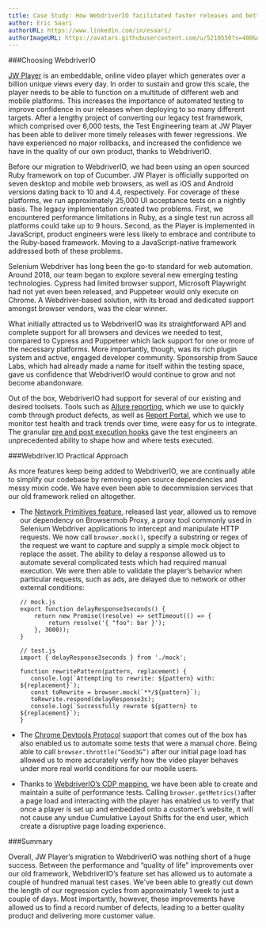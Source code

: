 ```yaml
---
title: Case Study: How WebdriverIO facilitated faster releases and better code quality for an online video company
author: Eric Saari
authorURL: https://www.linkedin.com/in/esaari/
authorImageURL: https://avatars.githubusercontent.com/u/5210550?s=400&u=a7918ea7b425d621b2252f6e963b8657acdd1b0c&v=4
---
```


###Choosing WebdriverIO

[JW Player](https://www.jwplayer.com) is an embeddable, online video player which generates over a billion unique views every day. In order to sustain and grow this scale, the player needs to be able to function on a multitude of different web and mobile platforms. This increases the importance of automated testing to improve confidence in our releases when deploying to so many different targets. After a lengthy project of converting our legacy test framework, which comprised over 6,000 tests, the Test Engineering team at JW Player has been able to deliver more timely releases with fewer regressions. We have experienced no major rollbacks, and increased the confidence we have in the quality of our own product, thanks to WebdriverIO.

Before our migration to WebdriverIO, we had been using an open sourced Ruby framework on top of Cucumber. JW Player is officially supported on seven desktop and mobile web browsers, as well as iOS and Android versions dating back to 10 and 4.4, respectively. For coverage of these platforms, we run approximately 25,000 UI acceptance tests on a nightly basis. The legacy implementation created two problems. First, we encountered performance limitations in Ruby, as a single test run across all platforms could take up to 9 hours. Second, as the Player is implemented in JavaScript, product engineers were less likely to embrace and contribute to the Ruby-based framework. Moving to a JavaScript-native framework addressed both of these problems.

Selenium Webdriver has long been the go-to standard for web automation. Around 2018, our team began to explore several new emerging testing technologies. Cypress had limited browser support, Microsoft Playwright had not yet even been released, and Puppeteer would only execute on Chrome. A Webdriver-based solution, with its broad and dedicated support amongst browser vendors, was the clear winner.

What initially attracted us to WebdriverIO was its straightforward API and complete support for all browsers and devices we needed to test, compared to Cypress and Puppeteer which lack support for one or more of the necessary platforms. More importantly, though, was its rich plugin system and active, engaged developer community. Sponsorship from Sauce Labs, which had already made a name for itself within the testing space, gave us confidence that WebdriverIO would continue to grow and not become abandonware.

Out of the box, WebdriverIO had support for several of our existing and desired toolsets. Tools such as [Allure reporting](https://webdriver.io/docs/allure-reporter), which we use to quickly comb through product defects, as well as [Report Portal](https://webdriver.io/docs/wdio-reportportal-reporter), which we use to monitor test health and track trends over time, were easy for us to integrate. The granular [pre and post execution hooks](https://webdriver.io/docs/options/#hooks) gave the test engineers an unprecedented ability to shape how and where tests executed.

###Webdriver.IO Practical Approach

As more features keep being added to WebdriverIO, we are continually able to simplify our codebase by removing open source dependencies and messy mixin code. We have even been able to decommission services that our old framework relied on altogether.

- The [Network Primitives feature](https://webdriver.io/blog/2020/07/10/network-primitives), released last year, allowed us to remove our dependency on Browsermob Proxy, a proxy tool commonly used in Selenium Webdriver applications to intercept and manipulate HTTP requests. We now call `browser.mock()`, specify a substring or regex of the request we want to capture and supply a simple mock object to replace the asset. The ability to delay a response allowed us to automate several complicated tests which had required manual execution. We were then able to validate the player’s behavior when particular requests, such as ads, are delayed due to network or other external conditions:

    ```
    // mock.js
    export function delayResponse3seconds() {
        return new Promise((resolve) => setTimeout(() => {
            return resolve('{ "foo": bar }');
        }, 3000));
    }

    // test.js
    import { delayResponse3seconds } from './mock';

    function rewritePattern(pattern, replacement) {
       console.log(`Attempting to rewrite: ${pattern} with: ${replacement}`);
       const toRewrite = browser.mock(`**/${pattern}`);
       toRewrite.respond(delayResponse3s);
       console.log(`Successfully rewrote ${pattern} to ${replacement}`);
    }
    ```
- The [Chrome Devtools Protocol](https://webdriver.io/docs/api/chromium) support that comes out of the box has also enabled us to automate some tests that were a manual chore. Being able to call `browser.throttle(“Good3G”)` after our initial page load has allowed us to more accurately verify how the video player behaves under more real world conditions for our mobile users.

- Thanks to [WebdriverIO’s CDP mapping](https://webdriver.io/docs/devtools-service/#getmetrics), we have been able to create and maintain a suite of performance tests. Calling `browser.getMetrics()`after a page load and interacting with the player has enabled us to verify that once a player is set up and embedded onto a customer’s website, it will not cause any undue Cumulative Layout Shifts for the end user, which create a disruptive page loading experience.

###Summary

Overall, JW Player’s migration to WebdriverIO was nothing short of a huge success. Between the performance and “quality of life” improvements over our old framework, WebdriverIO’s feature set has allowed us to automate a couple of hundred manual test cases. We've been able to greatly cut down the length of our regression cycles from approximately 1 week to just a couple of days. Most importantly, however, these improvements have allowed us to find a record number of defects, leading to a better quality product and delivering more customer value.

